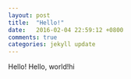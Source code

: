 ```yaml
---
layout: post
title:  "Hello!"
date:   2016-02-04 22:59:12 +0800
comments: true
categories: jekyll update
---
```

Hello!
Hello, world!hi